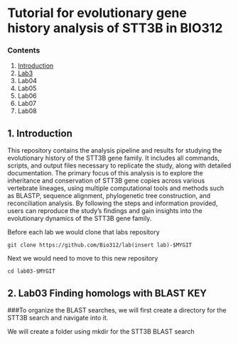 # Tutorial for evolutionary gene history analysis of STT3B in BIO312 
  ### Contents  
  1. [Introduction](#1-introduction)
  2. [Lab3](#2-lab3)
  4. Lab04 
  5. Lab05
  6. Lab06
  7. Lab07
  8. Lab08  
## 1. Introduction
This repository contains the analysis pipeline and results for studying the evolutionary history of the STT3B gene family. It includes all commands, scripts, and output files necessary to replicate the study, along with detailed documentation. The primary focus of this analysis is to explore the inheritance and conservation of STT3B gene copies across various vertebrate lineages, using multiple computational tools and methods such as BLASTP, sequence alignment, phylogenetic tree construction, and reconciliation analysis. By following the steps and information provided, users can reproduce the study’s findings and gain insights into the evolutionary dynamics of the STT3B gene family.

Before each lab we would clone that labs repository 

```
git clone https://github.com/Bio312/lab(insert lab)-$MYGIT
```

Next we would need to move to this new repository 

```
cd lab03-$MYGIT
```

## 2. Lab03 Finding homologs with BLAST KEY

###To organize the BLAST searches, we will first create a directory for the STT3B search and navigate into it.

We will create a folder using mkdir for the STT3B BLAST search 





